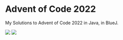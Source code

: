 # Advent of Code 2022

My Solutions to Advent of Code 2022 in Java, in BlueJ. 

![](https://img.shields.io/badge/days%20completed-18-red) ![](https://img.shields.io/badge/stars%20⭐-36-yellow)
